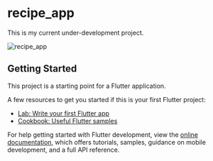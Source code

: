# recipe_app

This is my current under-development project.

![recipe_app](https://user-images.githubusercontent.com/84202263/192815368-e978095b-5fd2-4f6f-9fa2-0f79317bfb47.gif)


## Getting Started

This project is a starting point for a Flutter application.

A few resources to get you started if this is your first Flutter project:

- [Lab: Write your first Flutter app](https://docs.flutter.dev/get-started/codelab)
- [Cookbook: Useful Flutter samples](https://docs.flutter.dev/cookbook)

For help getting started with Flutter development, view the
[online documentation](https://docs.flutter.dev/), which offers tutorials,
samples, guidance on mobile development, and a full API reference.
